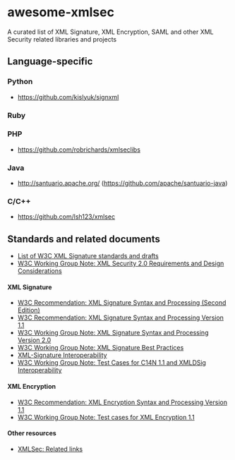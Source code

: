 # awesome-xmlsec
A curated list of XML Signature, XML Encryption, SAML and other XML Security related libraries and projects

## Language-specific
### Python
* https://github.com/kislyuk/signxml

### Ruby

### PHP
* https://github.com/robrichards/xmlseclibs

### Java
* http://santuario.apache.org/ (https://github.com/apache/santuario-java)

### C/C++
* https://github.com/lsh123/xmlsec

## Standards and related documents
* [List of W3C XML Signature standards and drafts](http://www.w3.org/TR/#tr_XML_Signature)
* [W3C Working Group Note: XML Security 2.0 Requirements and Design Considerations](https://www.w3.org/TR/2013/NOTE-xmlsec-reqs2-20130411/)

#### XML Signature
* [W3C Recommendation: XML Signature Syntax and Processing (Second Edition)](http://www.w3.org/TR/xmldsig-core/)
* [W3C Recommendation: XML Signature Syntax and Processing Version 1.1](http://www.w3.org/TR/xmldsig-core1)
* [W3C Working Group Note: XML Signature Syntax and Processing Version 2.0](http://www.w3.org/TR/xmldsig-core2)
* [W3C Working Group Note: XML Signature Best Practices](http://www.w3.org/TR/xmldsig-bestpractices/)
* [XML-Signature Interoperability](http://www.w3.org/Signature/2001/04/05-xmldsig-interop.html)
* [W3C Working Group Note: Test Cases for C14N 1.1 and XMLDSig Interoperability](http://www.w3.org/TR/xmldsig2ed-tests/)

#### XML Encryption
* [W3C Recommendation: XML Encryption Syntax and Processing Version 1.1](https://www.w3.org/TR/xmlenc-core1/)
* [W3C Working Group Note: Test cases for XML Encryption 1.1](https://www.w3.org/TR/xmlenc-core1-testcases/)

#### Other resources
* [XMLSec: Related links](https://www.aleksey.com/xmlsec/related.html)
